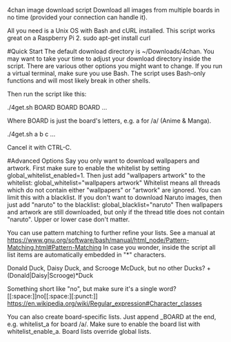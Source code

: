4chan image download script
Download all images from multiple boards in no time (provided your connection can handle it).

All you need is a Unix OS with Bash and cURL installed.
This script works great on a Raspberry Pi 2.
sudo apt-get install curl

#Quick Start
The default download directory is ~/Downloads/4chan.
You may want to take your time to adjust your download directory inside the script. There are various other options you might want to change.
If you run a virtual terminal, make sure you use Bash. The script uses Bash-only functions and will most likely break in other shells.

Then run the script like this:

./4get.sh BOARD BOARD BOARD ...

Where BOARD is just the board's letters, e.g. a for /a/ (Anime & Manga).

./4get.sh a b c ...

Cancel it with CTRL-C.

#Advanced Options
Say you only want to download wallpapers and artwork. First make sure to enable the whitelist by setting global_whitelist_enabled=1. Then just add "wallpapers artwork" to the whitelist:
global_whitelist="wallpapers artwork"
Whitelist means all threads which do not contain either "wallpapers" or "artwork" are ignored.
You can limit this with a blacklist. If you don't want to download Naruto images, then just add "naruto" to the blacklist:
global_blacklist="naruto"
Then wallpapers and artwork are still downloaded, but only if the thread title does not contain "naruto".
Upper or lower case don't matter.

You can use pattern matching to further refine your lists. See a manual at
https://www.gnu.org/software/bash/manual/html_node/Pattern-Matching.html#Pattern-Matching
In case you wonder, inside the script all list items are automatically embedded in "*" characters.

Donald Duck, Daisy Duck, and Scrooge McDuck, but no other Ducks?
+(Donald|Daisy|Scrooge)*Duck

Something short like "no", but make sure it's a single word?
[[:space:]]no[[:space:][:punct:]]
https://en.wikipedia.org/wiki/Regular_expression#Character_classes

You can also create board-specific lists. Just append _BOARD at the end, e.g. whitelist_a for board /a/.
Make sure to enable the board list with whitelist_enable_a.
Board lists override global lists.
